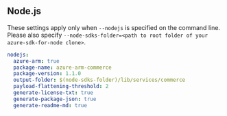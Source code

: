 ## Node.js

These settings apply only when `--nodejs` is specified on the command line.
Please also specify `--node-sdks-folder=<path to root folder of your azure-sdk-for-node clone>`.

``` yaml $(nodejs)
nodejs:
  azure-arm: true
  package-name: azure-arm-commerce
  package-version: 1.1.0
  output-folder: $(node-sdks-folder)/lib/services/commerce
  payload-flattening-threshold: 2
  generate-license-txt: true
  generate-package-json: true
  generate-readme-md: true
```
